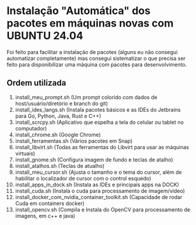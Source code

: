 # Instalação "Automática" dos pacotes em máquinas novas com UBUNTU 24.04

Foi feito para facilitar a instalação de pacotes (alguns eu não consegui automatizar completamente) 
mas consegui sistematizar o que precisa ser feito para disponibilizar uma máquina com pacotes para desenvolvimento.

## Ordem utilizada
 1)  install_meu_prompt.sh   (Um prompt colorido com dados de host/usuário/diretório e branch do git)
 2)  install_ides_langs.sh   (Instala pacotes básicos e as IDEs do Jetbrains para Go, Python, Java, Rust e C++)
 3)  install_scrcpy.sh       (Aplicativo que espelha a tela do celular ou tablet no computador)
 4)  install_chrome.sh       (Google Chrome)
 5)  install_ferramentas.sh  (Vários pacotes em Snap)
 6)  install_libvirt.sh      (Todas as ferramentas do Libvirt para usar as máquinas virtuais)
 7)  install_gnome.sh        (Configura imagem de fundo e teclas de atalho)
 8)  install_atalhos.sh      (Teclas de atualho)
 9)  install_meu_cursor.sh   (Ajusta o tamanho e o tema do cursor, além de habilitar o localizador de cursor com o control esquedo)
 10) install_apps_in_dock.sh (Instala as IDEs e principais apps na DOCK)
 11) install_cuda.sh         (Instala o cuda para processamento de imagem/video)
 12) install_docker_com_nvidia_container_toolkit.sh (Capacidade de rodar Cuda em containers docker)
 13) install_opencv.sh       (Compila e Instala do OpenCV para processamento de imagens, em c++ e java)
